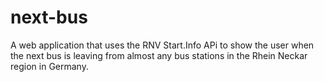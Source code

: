 # next-bus
A web application that uses the RNV Start.Info APi to show the user when the next bus is leaving from almost any bus stations in the Rhein Neckar region in Germany.
